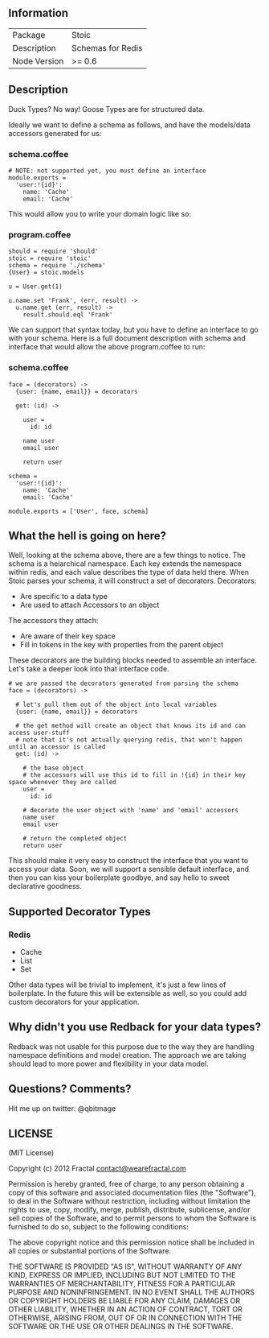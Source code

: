 ## Information

<table>
<tr>
<td>Package</td><td>Stoic</td>
</tr>
<tr>
<td>Description</td>
<td>Schemas for Redis</td>
</tr>
<tr>
<td>Node Version</td>
<td>>= 0.6</td>
</tr>
</table>

## Description

Duck Types?  No way!  Goose Types are for structured data.

Ideally we want to define a schema as follows, and have the models/data accessors generated for us:

### schema.coffee

```coffee-script
# NOTE: not supported yet, you must define an interface
module.exports =
  'user:!{id}':
    name: 'Cache'
    email: 'Cache'
```

This would allow you to write your domain logic like so:

### program.coffee

```coffee-script
should = require 'should'
stoic = require 'stoic'
schema = require './schema'
{User} = stoic.models

u = User.get(1)

u.name.set 'Frank', (err, result) ->
  u.name.get (err, result) ->
    result.should.eql 'Frank'
```

We can support that syntax today, but you have to define an interface to go with your schema.  Here is a full document description with schema and interface that would allow the above program.coffee to run:

### schema.coffee

```coffee-script
face = (decorators) ->
  {user: {name, email}} = decorators

  get: (id) ->

    user =
      id: id

    name user
    email user

    return user

schema =
  'user:!{id}':
    name: 'Cache'
    email: 'Cache'

module.exports = ['User', face, schema]
```

## What the hell is going on here?

Well, looking at the schema above, there are a few things to notice.  The schema is a heiarchical namespace.  Each key extends the namespace within redis, and each value describes the type of data held there.  When Stoic parses your schema, it will construct a set of decorators.  Decorators:

* Are specific to a data type
* Are used to attach Accessors to an object

The accessors they attach:

* Are aware of their key space
* Fill in tokens in the key with properties from the parent object

These decorators are the building blocks needed to assemble an interface.  Let's take a deeper look into that interface code.

```coffee-script
# we are passed the decorators generated from parsing the schema
face = (decorators) ->

  # let's pull them out of the object into local variables
  {user: {name, email}} = decorators

  # the get method will create an object that knows its id and can access user-stuff
  # note that it's not actually querying redis, that won't happen until an accessor is called
  get: (id) ->

    # the base object
    # the accessors will use this id to fill in !{id} in their key space whenever they are called
    user =
      id: id

    # decorate the user object with 'name' and 'email' accessors
    name user
    email user

    # return the completed object
    return user
```

This should make it very easy to construct the interface that you want to access your data.  Soon, we will support a sensible default interface, and then you can kiss your boilerplate goodbye, and say hello to sweet declarative goodness.

## Supported Decorator Types

### Redis

* Cache
* List
* Set

Other data types will be trivial to implement, it's just a few lines of boilerplate.  In the future this will be extensible as well, so you could add custom decorators for your application.

## Why didn't you use Redback for your data types?

Redback was not usable for this purpose due to the way they are handling namespace definitions and model creation.  The approach we are taking should lead to more power and flexibility in your data model.

## Questions? Comments?

Hit me up on twitter: @qbitmage

## LICENSE

(MIT License)

Copyright (c) 2012 Fractal <contact@wearefractal.com>

Permission is hereby granted, free of charge, to any person obtaining
a copy of this software and associated documentation files (the
"Software"), to deal in the Software without restriction, including
without limitation the rights to use, copy, modify, merge, publish,
distribute, sublicense, and/or sell copies of the Software, and to
permit persons to whom the Software is furnished to do so, subject to
the following conditions:

The above copyright notice and this permission notice shall be
included in all copies or substantial portions of the Software.

THE SOFTWARE IS PROVIDED "AS IS", WITHOUT WARRANTY OF ANY KIND,
EXPRESS OR IMPLIED, INCLUDING BUT NOT LIMITED TO THE WARRANTIES OF
MERCHANTABILITY, FITNESS FOR A PARTICULAR PURPOSE AND
NONINFRINGEMENT. IN NO EVENT SHALL THE AUTHORS OR COPYRIGHT HOLDERS BE
LIABLE FOR ANY CLAIM, DAMAGES OR OTHER LIABILITY, WHETHER IN AN ACTION
OF CONTRACT, TORT OR OTHERWISE, ARISING FROM, OUT OF OR IN CONNECTION
WITH THE SOFTWARE OR THE USE OR OTHER DEALINGS IN THE SOFTWARE.
